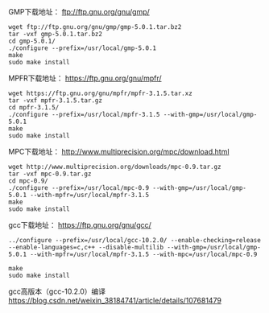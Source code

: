 
GMP下载地址：
ftp://ftp.gnu.org/gnu/gmp/
```shell
wget ftp://ftp.gnu.org/gnu/gmp/gmp-5.0.1.tar.bz2
tar -vxf gmp-5.0.1.tar.bz2
cd gmp-5.0.1/
./configure --prefix=/usr/local/gmp-5.0.1
make
sudo make install
```
MPFR下载地址：
https://ftp.gnu.org/gnu/mpfr/
```shell
wget https://ftp.gnu.org/gnu/mpfr/mpfr-3.1.5.tar.xz
tar -vxf mpfr-3.1.5.tar.gz
cd mpfr-3.1.5/
./configure --prefix=/usr/local/mpfr-3.1.5 --with-gmp=/usr/local/gmp-5.0.1
make
sudo make install
```


MPC下载地址：
http://www.multiprecision.org/mpc/download.html
```shell
wget http://www.multiprecision.org/downloads/mpc-0.9.tar.gz
tar -vxf mpc-0.9.tar.gz
cd mpc-0.9/
./configure --prefix=/usr/local/mpc-0.9 --with-gmp=/usr/local/gmp-5.0.1 --with-mpfr=/usr/local/mpfr-3.1.5
make
sudo make install
```


gcc下载地址：
https://ftp.gnu.org/gnu/gcc/
```shell
../configure --prefix=/usr/local/gcc-10.2.0/ --enable-checking=release --enable-languages=c,c++ --disable-multilib --with-gmp=/usr/local/gmp-5.0.1 --with-mpfr=/usr/local/mpfr-3.1.5 --with-mpc=/usr/local/mpc-0.9

make
sudo make install 

```
gcc高版本（gcc-10.2.0）编译
https://blog.csdn.net/weixin_38184741/article/details/107681479